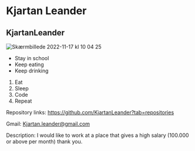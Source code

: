# Kjartan Leander 
## KjartanLeander
 ![Skærmbillede 2022-11-17 kl  10 04 25](https://user-images.githubusercontent.com/113175889/215468365-d1e98984-2889-4d5e-a31c-1016f9e0b77b.png)


* Stay in school
* Keep eating
* Keep drinking

1. Eat
2. Sleep
3. Code
4. Repeat

Repository links:
https://github.com/KjartanLeander?tab=repositories

Gmail: Kjartan.leander@gmail.com

Description: 
I would like to work at a place that gives a high salary (100.000 or above per month) thank you.
